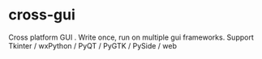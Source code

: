 # cross-gui
Cross platform GUI . Write once, run on multiple gui frameworks. Support Tkinter / wxPython / PyQT / PyGTK / PySide / web
